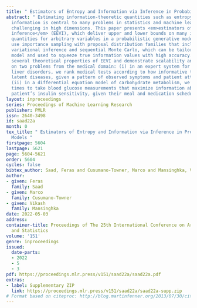 ```yaml
---
title: " Estimators of Entropy and Information via Inference in Probabilistic Models "
abstract: " Estimating information-theoretic quantities such as entropy and mutual
  information is central to many problems in statistics and machine learning, but
  challenging in high dimensions. This paper presents <em>estimators of entropy via
  inference</em> (EEVI), which deliver upper and lower bounds on many information
  quantities for arbitrary variables in a probabilistic generative model. These estimators
  use importance sampling with proposal distribution families that include amortized
  variational inference and sequential Monte Carlo, which can be tailored to the target
  model and used to squeeze true information values with high accuracy. We present
  several theoretical properties of EEVI and demonstrate scalability and efficacy
  on two problems from the medical domain: (i) in an expert system for diagnosing
  liver disorders, we rank medical tests according to how informative they are about
  latent diseases, given a pattern of observed symptoms and patient attributes; and
  (ii) in a differential equation model of carbohydrate metabolism, we find optimal
  times to take blood glucose measurements that maximize information about a diabetic
  patient’s insulin sensitivity, given their meal and medication schedule. "
layout: inproceedings
series: Proceedings of Machine Learning Research
publisher: PMLR
issn: 2640-3498
id: saad22a
month: 0
tex_title: " Estimators of Entropy and Information via Inference in Probabilistic
  Models "
firstpage: 5604
lastpage: 5621
page: 5604-5621
order: 5604
cycles: false
bibtex_author: Saad, Feras and Cusumano-Towner, Marco and Mansinghka, Vikash
author:
- given: Feras
  family: Saad
- given: Marco
  family: Cusumano-Towner
- given: Vikash
  family: Mansinghka
date: 2022-05-03
address:
container-title: Proceedings of The 25th International Conference on Artificial Intelligence
  and Statistics
volume: '151'
genre: inproceedings
issued:
  date-parts:
  - 2022
  - 5
  - 3
pdf: https://proceedings.mlr.press/v151/saad22a/saad22a.pdf
extras:
- label: Supplementary ZIP
  link: https://proceedings.mlr.press/v151/saad22a/saad22a-supp.zip
# Format based on citeproc: http://blog.martinfenner.org/2013/07/30/citeproc-yaml-for-bibliographies/
---
```

